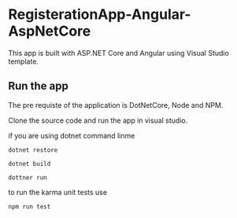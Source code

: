 # RegisterationApp-Angular-AspNetCore

This app is built with ASP.NET Core and Angular using Visual Studio template. 

## Run the app

The pre requiste of the application is DotNetCore, Node and NPM.  

Clone the source code and run the app in visual studio. 

if you are using dotnet command linme

```
dotnet restore

dotnet build

dottner run

```

to run the karma unit tests use 

```
npm run test
```

